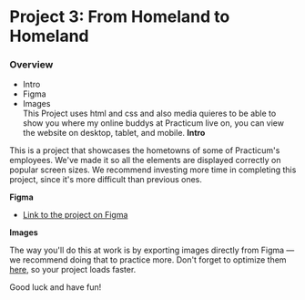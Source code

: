 # Project 3: From Homeland to Homeland
### Overview  
* Intro  
* Figma  
* Images  
  This Project uses html and css and also media quieres to be able to show you where my online buddys at Practicum live on, you can view the website on desktop, tablet, and mobile.
**Intro**    
  
This is a project that showcases the hometowns of some of Practicum's employees. We've made it so all the elements are displayed correctly on popular screen sizes. We recommend investing more time in completing this project, since it's more difficult than previous ones.  
  
**Figma**  
  
* [Link to the project on Figma](https://www.figma.com/file/1zCYcflj6BJx5VqOvXU9nb/Sprint-3-From-Homeland-to-Homeland-desktop-mobile?node-id=0%3A1)  
  
**Images**  
  
The way you'll do this at work is by exporting images directly from Figma — we recommend doing that to practice more. Don't forget to optimize them [here](https://tinypng.com/), so your project loads faster. 
  
Good luck and have fun!  
